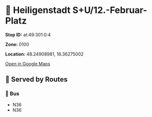 # 🚉 Heiligenstadt S+U/12.-Februar-Platz


**Stop ID:** at:49:301:0:4

**Zone:** 0100

**Location:** 48.24908981, 16.36275002

[Open in Google Maps](https://www.google.com/maps?q=48.24908981,16.36275002)

## 🚆 Served by Routes

### 🚌 Bus
- N36
- N36